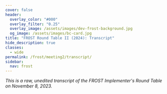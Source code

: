 ```yaml
---
cover: false
header:
  overlay_color: "#000"
  overlay_filter: "0.25"
  overlay_image: /assets/images/dev-frost-background.jpg
  og_image: /assets/images/bc-card.jpg
title: "FROST Round Table II (2024): Transcript"
hide_description: true
classes:
  - wide
permalink: /frost/meeting2/transcript/
sidebar:
  nav: frost
---
```


_This is a raw, unedited transcript of the FROST Implementer's Round Table on November 8, 2023._

